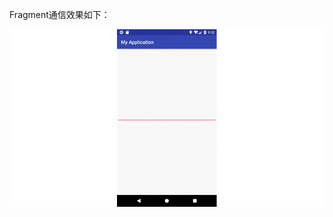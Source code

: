 Fragment通信效果如下：


![Fragment通信](https://raw.githubusercontent.com/Lucyliang5/RxJava-Fragment/master/SnapShot/fragment%E4%BC%A0%E9%80%92%E6%95%B0%E6%8D%AE.gif)

